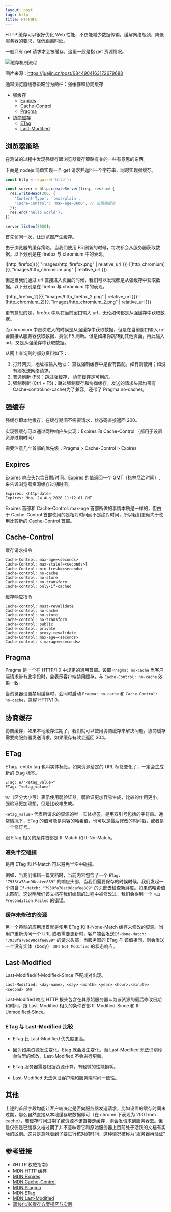 ```yaml
---
layout: post
tags: http
title: HTTP缓存
---
```


HTTP 缓存可以很好优化 Web 性能，不仅能减少数据传输，缓解网络瓶颈，降低服务器的要求，降低距离时延。

一般只有 get 请求才会被缓存，这里一般是指 get 资源情况。

![缓存机制流程](https://p3-juejin.byteimg.com/tos-cn-i-k3u1fbpfcp/a5fe072c8dd3464f8de15709b22f743f~tplv-k3u1fbpfcp-watermark.image)

图片来源：<https://juejin.cn/post/6844904163172679688>

通常浏览器缓存策略分为两种：强缓存和协商缓存

- [强缓存](#强缓存)
  - [Expires](#expires)
  - [Cache-Control](#cache-control)
  - [Pragma](#pragma)
- [协商缓存](#协商缓存)
  - [ETag](#etag)
  - [Last-Modified](#last-modified)

## 浏览器策略

在测试的过程中发现强缓存跟浏览器缓存策略有关的一些有意思的东西。

下面是 nodejs 简单实现一个 get 请求并返回一个字符串，同时实现强缓存。

```js
const http = require('http');

const server = http.createServer((req, res) => {
  res.writeHead(200, {
    'Content-Type': 'text/plain',
    'Cache-Control': 'max-age=3600', // 设置强缓存
  });
  res.end('hello world');
});

server.listen(8000);
```

首先访问一次，让浏览器产生缓存。

由于浏览器的缓存策略，当我们使用 F5 刷新的时候，每次都会从服务器获取数据。以下分别是在 firefox 与 chromium 中的表现。

![http_firefox]({{ "images/http_firefox.png" | relative_url }})
![http_chromium]({{ "images/http_chromium.png" | relative_url }})

但是当我们通过 url 直接进入页面的时候，我们可以发现都是从强缓存中获取数据。以下分别是在 firefox 与 chromium 中的表现。

![http_firefox_2]({{ "images/http_firefox_2.png" | relative_url }})
![http_chromium_2]({{ "images/http_chromium_2.png" | relative_url }})

更有意思的是，firefox 中从在当前窗口输入 url，无论如何都是从强缓存中获取数据。

而 chromium 中首次进入的时候是从强缓存中获取数据，但是在当前窗口输入 url 会直接从服务器获取数据，类似 F5 刷新。但是如果你跳转到其他页面，再此输入 url，又是从强缓存中获取数据。

从网上查询到的部分资料如下：

1. 打开网页，地址栏输入地址： 查找强制缓存中是否有匹配。如有则使用；如没有则发送网络请求。
2. 普通刷新 (F5)：跳过强缓存， 协商缓存是可用的。
3. 强制刷新 (Ctrl + F5)：跳过强制缓存和协商缓存，发送的请求头部均带有 Cache-control:no-cache(为了兼容，还带了 Pragma:no-cache)。

## 强缓存

强缓存即本地缓存，在缓存期间不需要请求，状态码直接返回 200。

实现强缓存可以通过两种响应头实现：Expires 和 Cache-Control （都用于设置资源过期时间）

需要注意几个首部的优先级：Pragma > Cache-Control > Expires

## Expires

Expires 响应头包含日期/时间。Expires 的值返回一个 GMT（格林尼治时间）, 来告诉浏览器资源缓存过期时间。

```plain
Expires: <http-date>
Expires: Mon, 24 Aug 2020 11:12:01 GMT
```

Expires 首部和 Cache-Control: max-age 首部所做的事情本质是一样的，但由于 Cache-Control 首部使用的是相对时间而不是绝对时间，所以我们更倾向于使用比较新的 Cache-Control 首部。

## Cache-Control

缓存请求指令

```plain
Cache-Control: max-age=<seconds>
Cache-Control: max-stale[=<seconds>]
Cache-Control: min-fresh=<seconds>
Cache-control: no-cache
Cache-control: no-store
Cache-control: no-transform
Cache-control: only-if-cached
```

缓存响应指令

```plain
Cache-control: must-revalidate
Cache-control: no-cache
Cache-control: no-store
Cache-control: no-transform
Cache-control: public
Cache-control: private
Cache-control: proxy-revalidate
Cache-Control: max-age=<seconds>
Cache-control: s-maxage=<seconds>
```

## Pragma

Pragma 是一个在 HTTP/1.0 中规定的通用首部。设置 `Pragma: no-cache` 当客户端请求带有此字段时，会表示客户端禁用缓存，与 `Cache-Control: no-cache` 效果一致。

当浏览器设置禁用缓存时，会同时启动 `Pragma: no-cache` 和 `Cache-Control: no-cache`，兼容 HTTP/1.0。

## 协商缓存

协商缓存，如果本地缓存过期了，我们就可以使用协商缓存来解决问题。协商缓存需要向服务器发送请求，如果缓存有效会返回 304。

## ETag

ETag，entity tag 也叫实体标签。如果资源给定的 URL 标签变化了，一定会生成新的 Etag 标签。

```plain
ETag: W/"<etag_value>"
ETag: "<etag_value>"
```

`W/`（区分大小写）表示使用弱验证器。弱验证更加容易生成，比较的作用更小，强验证更加理想，但是比较难生成。

`<etag_value>` 代表所请求的资源的唯一实体标签，是用双引号包括的字符串。通常情况下，ETag 的值可能是内容的哈希值，也可以是最后修改的时间戳，或者是一个修订号。

跟 ETag 相关的条件首部是 If-Match 和 If-No-Match。

### 避免半空碰撞

是用 ETag 和 If-Match 可以避免半空中碰撞。

例如，当我们编辑一篇文档时，当前内容包含了一个 `ETag: "7938fa78ac98cafee889"` 的响应头部，当我们需要保存的时候时候，我们发起一个包含 `If-Match: "7938fa78ac98cafee889"` 的头部去检查新鲜度。如果该哈希值未匹配，这说明我们该文档在我们编辑的过程中被修改过，我们会得到一个 `412 Precondition Failed` 的错误。

### 缓存未修改的资源

另一个典型的应用场景就是使用 ETag 和 If-None-Match 缓存未修改的资源。当用户重新访问一个 URL 或者需要更新时，客户端会发送`If-None-Match: "7938fa78ac98cafee889"` 的请求头部，当服务器的 ETag 与 该值相同，则会发送一个没有实体（body） `304 Not Modified` 的状态响应。

## Last-Modified

Last-Modified/If-Modified-Since 匹配成对出现。

```plain
Last-Modified: <day-name>, <day> <month> <year> <hour>:<minute>:<second> GMT
```

Last-Modified 响应 HTTP 报头包含在其原始服务器认为该资源的最后修改日期和时间。跟 Last-Modified 相关的条件首部 If-Modified-Since 和 If-Unmodified-Since。

### ETag 与 Last-Modified 比较

- ETag 比 Last-Modified 优先度更高。

- 因为如果资源发生变化，Etag 就会发生变化。而 Last-Modified 无法识别秒单位里的修改，Last-Modified 不会进行更新。

- ETag 服务器需要根据资源计算，有轻微的性能损耗。

- Last-Modified 无法保证客户端和服务端时间一致性。

## 其他

上述的首部字段均能让客户端决定是否向服务器发送请求，比如设置的缓存时间未过期，那么自然直接从本地缓存取数据即可（在 chrome 下表现为 200 from cache），若缓存时间过期了或资源不该直接走缓存，则会发请求到服务器去。但是仅仅是已缓存文档过期了并不意味着它和原始服务器上目前处于活跃的文档有实际的区别。这只是意味着到了要进行核对的时间，这种情况被称为“服务器再验证”

## 参考链接

- 《HTTP 权威指南》
- [MDN:HTTP 缓存](https://developer.mozilla.org/zh-CN/docs/Web/HTTP/Caching_FAQ)
- [MDN:Expires](https://developer.mozilla.org/en-US/docs/Web/HTTP/Headers/Expires)
- [MDN:Cache-Control](https://developer.mozilla.org/en-US/docs/Web/HTTP/Headers/Cache-Control)
- [MDN:Pragma](https://developer.mozilla.org/en-US/docs/Web/HTTP/Headers/Pragma)
- [MDN:ETag](https://developer.mozilla.org/en-US/docs/Web/HTTP/Headers/ETag)
- [MDN:Last-Modified](https://developer.mozilla.org/en-US/docs/Web/HTTP/Headers/Last-Modified)
- [离线化/长缓存方案探究与实践](https://juejin.cn/post/7008369315749560333)
